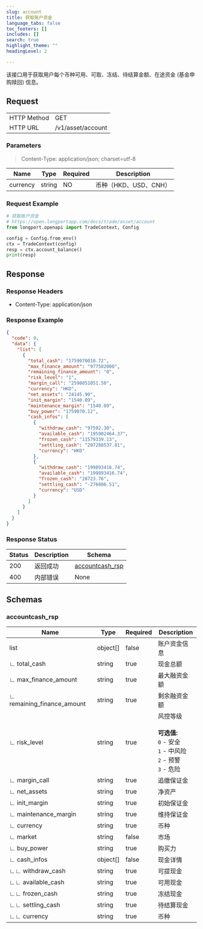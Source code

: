 ```yaml
---
slug: account
title: 获取账户资金 
language_tabs: false
toc_footers: []
includes: []
search: true
highlight_theme: ""
headingLevel: 2

---
```


该接口用于获取用户每个币种可用、可取、冻结、待结算金额、在途资金 (基金申购赎回) 信息。

<SDKLinks module="trade" klass="TradeContext" method="account_balance" />

## 

## Request

<table className="http-basic">
<tbody>
<tr><td className="http-basic-key">HTTP Method</td><td>GET</td></tr>
<tr><td className="http-basic-key">HTTP URL</td><td>/v1/asset/account 
</td></tr>
</tbody>
</table>

### Parameters

> Content-Type: application/json; charset=utf-8

| Name | Type | Required | Description |
|---|---|---|---|
| currency | string | NO | 币种（HKD、USD、CNH） |

### Request Example

```python
# 获取账户资金
# https://open.longportapp.com/docs/trade/asset/account
from longport.openapi import TradeContext, Config

config = Config.from_env()
ctx = TradeContext(config)
resp = ctx.account_balance()
print(resp)
```

## Response

### Response Headers

- Content-Type: application/json

### Response Example

```json
{
  "code": 0,
  "data": {
    "list": [
      {
        "total_cash": "1759070010.72",
        "max_finance_amount": "977582000",
        "remaining_finance_amount": "0",
        "risk_level": "1",
        "margin_call": "2598051051.50",
        "currency": "HKD",
        "net_assets": "24145.90",
        "init_margin": "1540.09",
        "maintenance_margin": "1540.09",
        "buy_power": "1759070.12",
        "cash_infos": [
          {
            "withdraw_cash": "97592.30",
            "available_cash": "195902464.37",
            "frozen_cash": "11579339.13",
            "settling_cash": "207288537.81",
            "currency": "HKD"
          },
          {
            "withdraw_cash": "199893416.74",
            "available_cash": "199893416.74",
            "frozen_cash": "28723.76",
            "settling_cash": "-276806.51",
            "currency": "USD"
          }
        ]
      }
    ]
  }
}
```

### Response Status

| Status | Description | Schema |
|---|---|---|
| 200 | 返回成功 | [accountcash_rsp](#schemaaccountcash_rsp) |
| 400 | 内部错误 | None |

<aside className="success">
</aside>

## Schemas

### accountcash_rsp

<a id="schemaaccountcash_rsp"></a>
<a id="schemaaccountcash_rsp"></a>

|Name|Type|Required|Description|
|---|---|---|---|
|list|object[]|false|账户资金信息|
|∟ total_cash|string|true|现金总额|
|∟ max_finance_amount|string|true|最大融资金额|
|∟ remaining_finance_amount|string|true|剩余融资金额|
|∟ risk_level|string|true|风控等级 <br/> <br/> <b>可选值:</b><br/> `0` - 安全 <br/> `1` - 中风险<br/> `2` - 预警<br/> `3` - 危险|
|∟ margin_call|string|true|追缴保证金|
|∟ net_assets|string|true|净资产|
|∟ init_margin|string|true|初始保证金|
|∟ maintenance_margin|string|true|维持保证金|
|∟ currency|string|true|币种|
|∟ market|string|false|市场|
|∟ buy_power|string|true|购买力|
|∟ cash_infos|object[]|false|现金详情|
|∟∟ withdraw_cash|string|true|可提现金|
|∟∟ available_cash|string|true|可用现金|
|∟∟ frozen_cash|string|true|冻结现金|
|∟∟ settling_cash|string|true|待结算现金|
|∟∟ currency|string|true|币种|

